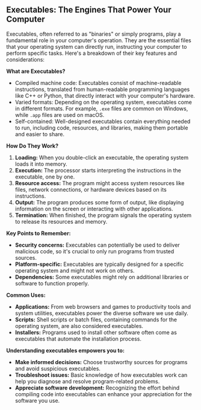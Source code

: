 ## Executables: The Engines That Power Your Computer

Executables, often referred to as "binaries" or simply programs, play a fundamental role in your computer's operation. They are the essential files that your operating system can directly run, instructing your computer to perform specific tasks. Here's a breakdown of their key features and considerations:

**What are Executables?**

- Compiled machine code: Executables consist of machine-readable instructions, translated from human-readable programming languages like C++ or Python, that directly interact with your computer's hardware.
- Varied formats: Depending on the operating system, executables come in different formats. For example, `.exe` files are common on Windows, while `.app` files are used on macOS.
- Self-contained: Well-designed executables contain everything needed to run, including code, resources, and libraries, making them portable and easier to share.

**How Do They Work?**

1. **Loading:** When you double-click an executable, the operating system loads it into memory.
2. **Execution:** The processor starts interpreting the instructions in the executable, one by one.
3. **Resource access:** The program might access system resources like files, network connections, or hardware devices based on its instructions.
4. **Output:** The program produces some form of output, like displaying information on the screen or interacting with other applications.
5. **Termination:** When finished, the program signals the operating system to release its resources and memory.

**Key Points to Remember:**

- **Security concerns:** Executables can potentially be used to deliver malicious code, so it's crucial to only run programs from trusted sources.
- **Platform-specific:** Executables are typically designed for a specific operating system and might not work on others.
- **Dependencies:** Some executables might rely on additional libraries or software to function properly.

**Common Uses:**

- **Applications:** From web browsers and games to productivity tools and system utilities, executables power the diverse software we use daily.
- **Scripts:** Shell scripts or batch files, containing commands for the operating system, are also considered executables.
- **Installers:** Programs used to install other software often come as executables that automate the installation process.

**Understanding executables empowers you to:**

- **Make informed decisions:** Choose trustworthy sources for programs and avoid suspicious executables.
- **Troubleshoot issues:** Basic knowledge of how executables work can help you diagnose and resolve program-related problems.
- **Appreciate software development:** Recognizing the effort behind compiling code into executables can enhance your appreciation for the software you use.